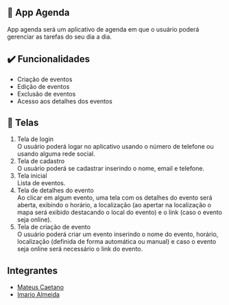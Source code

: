 ## 📆 App Agenda
App agenda será um aplicativo de agenda em que o usuário poderá gerenciar as tarefas do seu dia a dia.

## ✔️ Funcionalidades

- Criação de eventos
- Edição de eventos
- Exclusão de eventos
- Acesso aos detalhes dos eventos

## 📱 Telas
1. Tela de login \
 O usuário poderá logar no aplicativo usando o número de telefone ou usando alguma rede social.
2. Tela de cadastro \
 O usuário poderá se cadastrar inserindo o nome, email e telefone.
3. Tela inicial \
 Lista de eventos.
4. Tela de detalhes do evento \
 Ao clicar em algum evento, uma tela com os detalhes do evento será aberta, exibindo o horário, a localização (ao apertar na localização o mapa será exibido destacando o local do evento) e o link (caso o evento seja online).
5. Tela de criação de evento \
 O usuário poderá criar um evento inserindo o nome do evento, horário, localização (definida de forma automática ou manual) e caso o evento seja online será necessário o link do evento.
 
 ## Integrantes
 - [Mateus Caetano](https://github.com/mateus-caetano)
 - [Imario Almeida](https://github.com/imarioa/)
